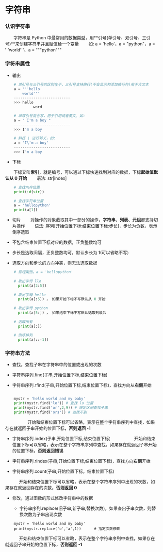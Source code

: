 # 字符串
### 认识字符串
&emsp;&emsp;字符串是 Python 中最常用的数据类型，用**引号(单引号、双引号、三引号)**来创建字符串并且赋值给一个变量
&emsp;&emsp;如: a = 'hello'，a = "python"，a = '''world'''、a = """python"""

### 字符串属性
*  输出


```python
    # 单引号与三引号的区别在于，三引号支持换行(不会显示和添加换行符)用于大文本 
    a = '''hello
        world'''
    --------------------------
    >>> hello
             word

    # 单双引号混合写，用于引用或者英文，如:  
    a = " I'm a boy "
    --------------------------
    >>> I'm a boy
    
    # 斜杠 \ 进行转义，如:  
    a = 'I\'m a boy'
    --------------------------
    >>> I'm a boy
```


*  下标

&emsp;&emsp;下标又叫**索引**，就是编号，可以通过下标快速找到对应的数据，下标**起始值默认从 0 开始** 
&emsp;&emsp;语法: str[index]


```python
    # 查找内存位置
    print(id(str))
    
    # 查找字符串位置
    a = 'hellopython'
    print(a[1])

```


*  切片
&emsp;&emsp;对操作的对象截取其中一部分的操作，**字符串、列表、元组**都支持切片操作
&emsp;&emsp;语法: 序列[开始位置下标:结束位置下标:步长]，步长为负数，表示倒序选取

  *  不包含结束位置下标对应的数据，正负整数均可
  *  步长是选取间隔，正负整数均可，默认步长为 1(可以省略不写)
  *  选取方向和步长的方向冲突，则无法选取数据
  


```python
    # 常规案例，a = 'hellopython' 
    
    # 取出字母 llo
      print(a[2:5])
      
    # 取出字母 hello
      print(a[:5]) ， 如果开始下标不写默认从 0 开始
      
    # 取出字母 python
      print(a[5:]) ， 如果结束下标不写默认选取到最后
      
    # 选取所有
      print(a[:])
      
    # 倒序排列
      print(a[::-1]) 

```

### 字符串方法

*  查找，查找子串在字符串中的位置或出现的次数

  *  字符串序列.find(子串,开始位置下标,结束位置下标)
  *  字符串序列.rfind(子串,开始位置下标,结束位置下标)，查找方向从**右侧**开始


```python

    mystr = 'hello world and my baby'
    print(mystr.find('lo')) # 查找 lo 位置
    print(mystr.find('or',2,9)) # 限定区间查找子串
    print(mystr.find('ors')) # 查找不到

```


&emsp;&emsp;&emsp;&emsp;&emsp; 开始和结束位置下标可以省略，表示在整个字符串序列中查找，如果存在就返回子串开始的位置下标，**否则返回 -1**

  *  字符串序列.index(子串,开始位置下标,结束位置下标)
&emsp;&emsp;&emsp;&emsp;&emsp; 开始和结束位置下标可以省略，表示在整个字符串序列中查找，如果存在就返回子串开始的位置下标，**否则返回错误**

  
  *  字符串序列.rindex(子串,开始位置下标,结束位置下标)，查找方向**右侧**开始

  *  字符串序列.count(子串,开始位置下标，结束位置下标)
  
&emsp;&emsp;&emsp; 开始和结束位置下标可以省略，表示在整个字符串序列中出现的次数，如果存在就返回存在的次数，**否则返回 0**


* 修改，通过函数的形式修改字符串中的数据

  * 字符串序列.replace(旧子串,新子串,替换次数)，如果查出子串次数，则替换次数为子串出现次数


```
    mystr = 'hello world and my baby'
    print(mystr.replace('o','a',1))      # 指定次数修改

```


&emsp;&emsp;&emsp; 开始和结束位置下标可以省略，表示在整个字符串序列中查找，如果存在就返回子串开始的位置下标，**否则返回 -1**



        


   






